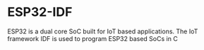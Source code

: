 # ESP32-IDF
ESP32 is a dual core SoC built for IoT based applications. The IoT framework IDF is used to program ESP32 based SoCs in C

